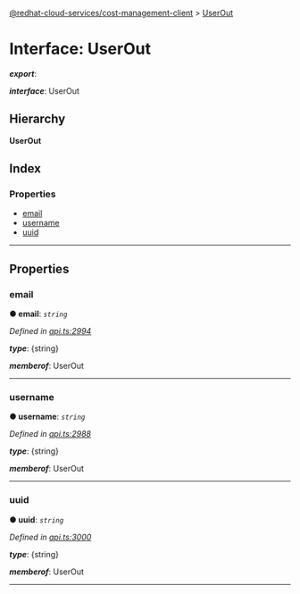 [@redhat-cloud-services/cost-management-client](../README.md) > [UserOut](../interfaces/userout.md)

# Interface: UserOut

*__export__*: 

*__interface__*: UserOut

## Hierarchy

**UserOut**

## Index

### Properties

* [email](userout.md#email)
* [username](userout.md#username)
* [uuid](userout.md#uuid)

---

## Properties

<a id="email"></a>

###  email

**● email**: *`string`*

*Defined in [api.ts:2994](https://github.com/RedHatInsights/javascript-clients/blob/master/packages/cost-management/api.ts#L2994)*

*__type__*: {string}

*__memberof__*: UserOut

___
<a id="username"></a>

###  username

**● username**: *`string`*

*Defined in [api.ts:2988](https://github.com/RedHatInsights/javascript-clients/blob/master/packages/cost-management/api.ts#L2988)*

*__type__*: {string}

*__memberof__*: UserOut

___
<a id="uuid"></a>

###  uuid

**● uuid**: *`string`*

*Defined in [api.ts:3000](https://github.com/RedHatInsights/javascript-clients/blob/master/packages/cost-management/api.ts#L3000)*

*__type__*: {string}

*__memberof__*: UserOut

___

